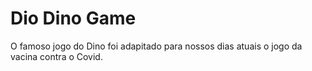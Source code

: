 # Dio Dino Game 
O famoso jogo do Dino foi adapitado para nossos dias atuais o jogo da vacina contra o Covid.

![]()
